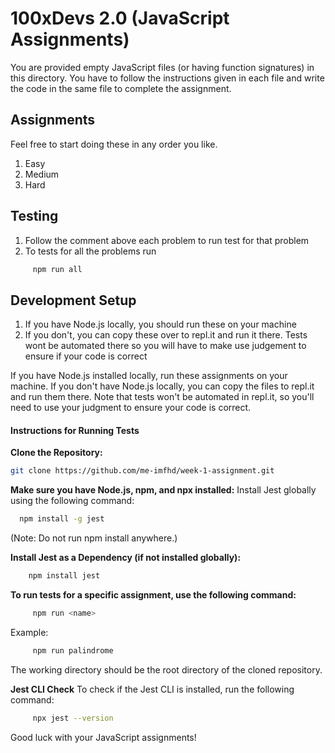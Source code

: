 # 100xDevs 2.0 (JavaScript Assignments)

You are provided empty JavaScript files (or having function signatures) in this directory. 
You have to follow the instructions given in each file and write the code in the same file to complete the assignment.

## Assignments
Feel free to start doing these in any order you like.
1. Easy
2. Medium
3. Hard

## Testing
1. Follow the comment above each problem to run test for that problem
3. To tests for all the problems run
```bash
     npm run all
  ```   
## Development Setup
1. If you have Node.js locally, you should run these on your machine 
2. If you don't, you can copy these over to repl.it and run it there. Tests wont be automated there so you will have to make use judgement to ensure if your code is correct

If you have Node.js installed locally, run these assignments on your machine.
If you don't have Node.js locally, you can copy the files to repl.it and run them there. Note that tests won't be automated in repl.it, so you'll need to use your judgment to ensure your code is correct.

#### Instructions for Running Tests
 **Clone the Repository:**
   ```bash
   git clone https://github.com/me-imfhd/week-1-assignment.git
```
**Make sure you have Node.js, npm, and npx installed:**
  Install Jest globally using the following command:
   ```bash
     npm install -g jest
  ```
(Note: Do not run npm install anywhere.)

**Install Jest as a Dependency (if not installed globally):**
 ```bash
     npm install jest
  ```

**To run tests for a specific assignment, use the following command:**
```bash
     npm run <name>
  ```
Example:
```bash
     npm run palindrome
  ```
The working directory should be the root directory of the cloned repository.

**Jest CLI Check**
To check if the Jest CLI is installed, run the following command:
```bash
     npx jest --version
  ```
Good luck with your JavaScript assignments!


